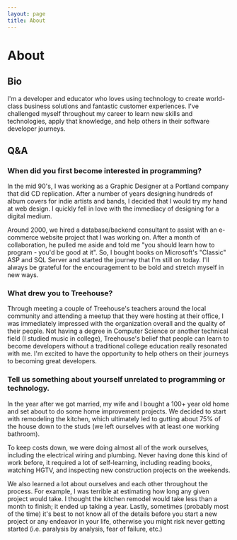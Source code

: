 ```yaml
---
layout: page
title: About
---
```


# About

## Bio

I'm a developer and educator who loves using technology to create world-class business solutions and fantastic customer experiences. I've challenged myself throughout my career to learn new skills and technologies, apply that knowledge, and help others in their software developer journeys.

## Q&A

### When did you first become interested in programming?

In the mid 90's, I was working as a Graphic Designer at a Portland company that did CD replication. After a number of years designing hundreds of album covers for indie artists and bands, I decided that I would try my hand at web design. I quickly fell in love with the immediacy of designing for a digital medium.

Around 2000, we hired a database/backend consultant to assist with an e-commerce website project that I was working on. After a month of collaboration, he pulled me aside and told me "you should learn how to program - you'd be good at it". So, I bought books on Microsoft's "Classic" ASP and SQL Server and started the journey that I'm still on today. I'll always be grateful for the encouragement to be bold and stretch myself in new ways.

### What drew you to Treehouse?

Through meeting a couple of Treehouse's teachers around the local community and attending a meetup that they were hosting at their office, I was immediately impressed with the organization overall and the quality of their people. Not having a degree in Computer Science or another technical field (I studied music in college), Treehouse's belief that people can learn to become developers without a traditional college education really resonated with me. I'm excited to have the opportunity to help others on their journeys to becoming great developers.

### Tell us something about yourself unrelated to programming or technology.

In the year after we got married, my wife and I bought a 100+ year old home and set about to do some home improvement projects. We decided to start with remodeling the kitchen, which ultimately led to gutting about 75% of the house down to the studs (we left ourselves with at least one working bathroom).

To keep costs down, we were doing almost all of the work ourselves, including the electrical wiring and plumbing. Never having done this kind of work before, it required a lot of self-learning, including reading books, watching HGTV, and inspecting new construction projects on the weekends.

We also learned a lot about ourselves and each other throughout the process. For example, I was terrible at estimating how long any given project would take. I thought the kitchen remodel would take less than a month to finish; it ended up taking a year. Lastly, sometimes (probably most of the time) it's best to not know all of the details before you start a new project or any endeavor in your life, otherwise you might risk never getting started (i.e. paralysis by analysis, fear of failure, etc.)
